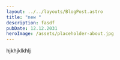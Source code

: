 ```yaml
---
layout: ../../layouts/BlogPost.astro
title: "new "
description: fasdf
pubDate: 12.12.2031
heroImage: /assets/placeholder-about.jpg
---
```

hjkhjklkhlj